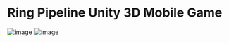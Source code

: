 # Ring Pipeline Unity 3D Mobile Game
![image](https://github.com/emirhanzeyrekk/Ring-Rush/assets/121854589/7d3ac830-d2bd-4890-a829-cdc4d19fb4cc)
![image](https://github.com/emirhanzeyrekk/Ring-Rush/assets/121854589/ed3eeedb-2b18-43a0-978f-2f0510856547)
